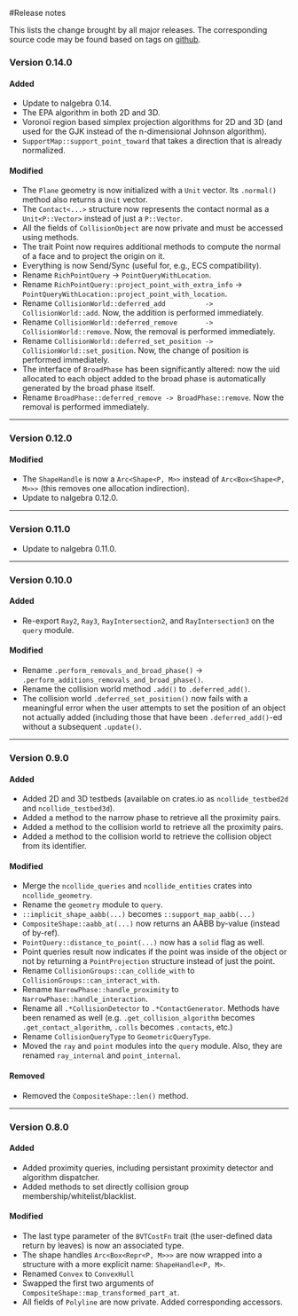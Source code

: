 #Release notes

This lists the change brought by all major releases. The corresponding source
code may be found based on tags on
[github](https://github.com/rustsim/ncollide/releases).

### Version 0.14.0
#### Added
  * Update to nalgebra 0.14.
  * The EPA algorithm in both 2D and 3D.
  * Voronoï region based simplex projection algorithms for 2D and 3D (and
    used for the GJK instead of the n-dimensional Johnson algorithm).
  * `SupportMap::support_point_toward` that takes a direction that is already
      normalized.

#### Modified
* The `Plane` geometry is now initialized with a `Unit` vector. Its `.normal()` method also returns a `Unit` vector.
* The `Contact<...>` structure now represents the contact normal as a `Unit<P::Vector>` instead of just a `P::Vector`.
* All the fields of `CollisionObject` are now private and must be accessed using methods.
* The trait Point now requires additional methods to compute the normal of
  a face and to project the origin on it.
* Everything is now Send/Sync (useful for, e.g., ECS compatibility). 
* Rename `RichPointQuery` -> `PointQueryWithLocation`.
* Rename `RichPointQuery::project_point_with_extra_info` -> `PointQueryWithLocation::project_point_with_location`.
* Rename `CollisionWorld::deferred_add          -> CollisionWorld::add`. Now, the addition is performed immediately.
* Rename `CollisionWorld::deferred_remove       -> CollisionWorld::remove`. Now, the removal is performed immediately.
* Rename `CollisionWorld::deferred_set_position -> CollisionWorld::set_position`. Now, the change of position is performed immediately.
* The interface of `BroadPhase` has been significantly altered: now the uid
  allocated to each object added to the broad phase is automatically
  generated by the broad phase itself.
* Rename `BroadPhase::deferred_remove -> BroadPhase::remove`. Now the
  removal is performed immediately.
  
-----

### Version 0.12.0
#### Modified
* The `ShapeHandle` is now a `Arc<Shape<P, M>>` instead of `Arc<Box<Shape<P, M>>>`
(this removes one allocation indirection).
* Update to nalgebra 0.12.0.

-----

### Version 0.11.0
* Update to nalgebra 0.11.0.

-----

### Version 0.10.0
#### Added
* Re-export `Ray2`, `Ray3`, `RayIntersection2`, and `RayIntersection3` on the
  `query` module.
#### Modified
* Rename `.perform_removals_and_broad_phase()` -> `.perform_additions_removals_and_broad_phase()`.
* Rename the collision world method `.add()` to `.deferred_add()`.
* The collision world `.deferred_set_position()` now fails with a meaningful
  error when the user attempts to set the position of an object not actually
  added (including those that have been `.deferred_add()`-ed without a
  subsequent `.update()`.

-----

### Version 0.9.0
#### Added

* Added 2D and 3D testbeds (available on crates.io as `ncollide_testbed2d` and `ncollide_testbed3d`).
* Added a method to the narrow phase to retrieve all the proximity pairs.
* Added a method to the collision world to retrieve all the proximity pairs.
* Added a method to the collision world to retrieve the collision object from
  its identifier.

#### Modified

* Merge the `ncollide_queries` and `ncollide_entities` crates into
  `ncollide_geometry`.
* Rename the `geometry` module to `query`.
* `::implicit_shape_aabb(...)` becomes `::support_map_aabb(...)`
* `CompositeShape::aabb_at(...)` now returns an AABB by-value (instead of
  by-ref).
* `PointQuery::distance_to_point(...)` now has a `solid` flag as well.
* Point queries result now indicates if the point was inside of the object
  or not by returning a `PointProjection` structure instead of just the
  point.
* Rename `CollisionGroups::can_collide_with` to `CollisionGroups::can_interact_with`.
* Rename `NarrowPhase::handle_proximity` to `NarrowPhase::handle_interaction`.
* Rename all `.*CollisionDetector` to `.*ContactGenerator`. Methods have
  been renamed as well (e.g. `.get_collision_algorithm` becomes
  `.get_contact_algorithm`, `.colls` becomes `.contacts`, etc.)
* Rename `CollisionQueryType` to `GeometricQueryType`.
* Moved the `ray` and `point` modules into the `query` module. Also, they
  are renamed `ray_internal` and `point_internal`.

#### Removed

* Removed the `CompositeShape::len()` method.

-----

### Version 0.8.0
#### Added

* Added proximity queries, including persistant proximity detector and
  algorithm dispatcher.
* Added methods to set directly collision group membership/whitelist/blacklist.

#### Modified

* The last type parameter of the `BVTCostFn` trait (the user-defined data
  return by leaves) is now an associated type.
* The shape handles `Arc<Box<Repr<P, M>>>` are now wrapped into a structure
  with a more explicit name: `ShapeHandle<P, M>`.
* Renamed `Convex` to `ConvexHull`
* Swapped the first two arguments of `CompositeShape::map_transformed_part_at`.
* All fields of `Polyline` are now private. Added corresponding accessors.
